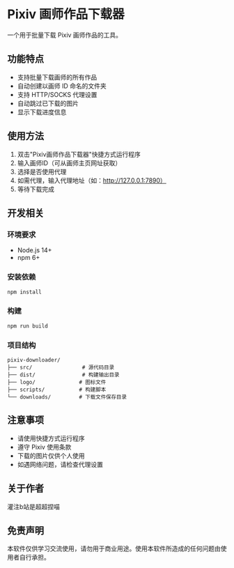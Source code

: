 # Pixiv 画师作品下载器

一个用于批量下载 Pixiv 画师作品的工具。

## 功能特点

- 支持批量下载画师的所有作品
- 自动创建以画师 ID 命名的文件夹
- 支持 HTTP/SOCKS 代理设置
- 自动跳过已下载的图片
- 显示下载进度信息

## 使用方法

1. 双击"Pixiv画师作品下载器"快捷方式运行程序
2. 输入画师ID（可从画师主页网址获取）
3. 选择是否使用代理
4. 如需代理，输入代理地址（如：http://127.0.0.1:7890）
5. 等待下载完成

## 开发相关

### 环境要求
- Node.js 14+
- npm 6+

### 安装依赖
```bash
npm install
```

### 构建
```bash
npm run build
```

### 项目结构
```
pixiv-downloader/
├── src/                # 源代码目录
├── dist/               # 构建输出目录
├── logo/              # 图标文件
├── scripts/           # 构建脚本
└── downloads/         # 下载文件保存目录
```

## 注意事项

- 请使用快捷方式运行程序
- 遵守 Pixiv 使用条款
- 下载的图片仅供个人使用
- 如遇网络问题，请检查代理设置

## 关于作者

灌注b站是超超捏喵

## 免责声明

本软件仅供学习交流使用，请勿用于商业用途。使用本软件所造成的任何问题由使用者自行承担。 